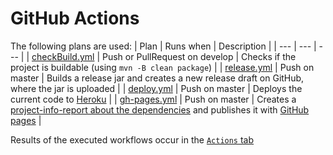 # GitHub Actions

The following plans are used:
| Plan | Runs when | Description |
| --- | --- | --- |
| [checkBuild.yml](../.github/workflows/checkBuild.yml) | Push or PullRequest on develop | Checks if the project is buildable (using ``mvn -B clean package``) |
| [release.yml](../.github/workflows/release.yml) | Push on master | Builds a release jar and creates a new release draft on GitHub, where the jar is uploaded |
| [deploy.yml](../.github/workflows/deploy.yml) | Push on master | Deploys the current code to [Heroku](Heroku.md) |
| [gh-pages.yml](../.github/workflows/gh-pages.yml) | Push on master | Creates a [project-info-report about the dependencies](https://maven.apache.org/plugins/maven-project-info-reports-plugin/dependencies-mojo.html) and publishes it with [GitHub pages](https://pages.github.com/) |

Results of the executed workflows occur in the [``Actions`` tab](https://github.com/alb2k/fuel-filling-service/actions)
